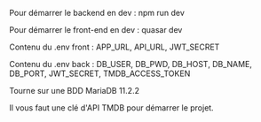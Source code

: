 Pour démarrer le backend en dev : npm run dev

Pour démarrer le front-end en dev : quasar dev

Contenu du .env front :
  APP_URL, API_URL, JWT_SECRET

Contenu du .env back : 
  DB_USER, DB_PWD, DB_HOST, DB_NAME, DB_PORT, JWT_SECRET, TMDB_ACCESS_TOKEN

Tourne sur une BDD MariaDB 11.2.2
 
Il vous faut une clé d'API TMDB pour démarrer le projet.
